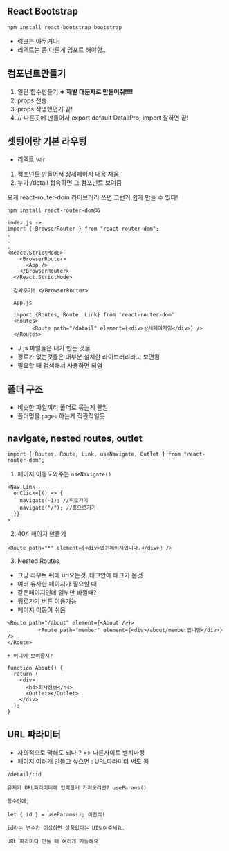 ## React Bootstrap

```
npm install react-bootstrap bootstrap
```

- 링크는 아무거나!
- 리엑트는 좀 다른게 임포트 해야함..

## 컴포넌트만들기

1. 일단 함수만들기 **※ 제발 대문자로 만들어줘!!!!**
2. props 전송
3. props.작명했던거 끝!
4. // 다른곳에 만들어서 export default DatailPro; import 잘하면 끝!

## 셋팅이랑 기본 라우팅

- 리엑트 var

1. 컴포넌트 만들어서 상세페이지 내용 채움
2. 누가 /detail 접속하면 그 컴포넌트 보여줌

요게 react-router-dom 라이브러리 쓰면 그런거 쉽게 만들 수 있다!

```
npm install react-router-dom@6
```

```
index.js ->
import { BrowserRouter } from "react-router-dom";
.
.
.
<React.StrictMode>
    <BrowserRouter>
      <App />
    </BrowserRouter>
  </React.StrictMode>

  감싸주기! </BrowserRouter>

  App.js

  import {Routes, Route, Link} from 'react-router-dom'
  <Routes>
        <Route path="/datail" element={<div>상세페이지임</div>} />
  </Routes>
```

- ./ js 파일들은 내가 만든 것들
- 경로가 없는것들은 대부분 설치한 라이브러리라고 보면됨
- 필요할 때 검색해서 사용하면 되염

## 폴더 구조

- 비슷한 파일끼리 폴더로 묶는게 끝임
- 폴더명을 `pages` 하는게 직관적일듯

## navigate, nested routes, outlet

```
import { Routes, Route, Link, useNavigate, Outlet } from "react-router-dom";
```

1. 페이지 이동도와주는 `useNavigate()`

```
<Nav.Link
  onClick={() => {
    navigate(-1); //뒤로가기
    navigate("/"); //홈으로가기
  }}
>
```

2. 404 페이지 만들기

```
<Route path="*" element={<div>없는페이지입니다.</div>} />
```

3. Nested Routes

- 그냥 라우트 뒤에 url오는것. 태그안에 태그가 온것
- 여러 유사한 페이지가 필요할 때
- 같은페이지인데 일부만 바뀔때?
- 뒤로가기 버튼 이용가능
- 페이지 이동이 쉬움

```
<Route path="/about" element={<About />}>
          <Route path="member" element={<div>/about/member입니당</div>} />
</Route>

+ 어디에 보여줄지?

function About() {
  return (
    <div>
      <h4>회사정보</h4>
      <Outlet></Outlet>
    </div>
  );
}
```

## URL 파라미터

- 자의적으로 막해도 되나 ? => 다른사이트 벤치마킹
- 페이지 여러개 만들고 싶으면 : URL파라미터 써도 됨

```
/detail/:id

유저가 URL파라미터에 입력한거 가져오려면? useParams()

함수안에,

let { id } = useParams(); 이런식!

id라는 변수가 이상하면 상품없다는 UI보여주세요.

URL 파라미터 만들 때 여러개 가능해요
```
